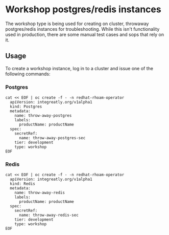 # Workshop postgres/redis instances
The workshop type is being used for creating on cluster, throwaway postgres/redis instances for troubleshooting. 
While this isn't functionality used in production, there are some manual test cases and sops that rely on it.

## Usage
To create a workshop instance, log in to a cluster and issue one of the following commands:

### Postgres
```shell
cat << EOF | oc create -f - -n redhat-rhoam-operator
  apiVersion: integreatly.org/v1alpha1
  kind: Postgres
  metadata:
    name: throw-away-postgres
    labels:
      productName: productName
  spec:
    secretRef:
      name: throw-away-postgres-sec
    tier: development
    type: workshop
EOF
```

### Redis
```shell
cat << EOF | oc create -f - -n redhat-rhoam-operator
  apiVersion: integreatly.org/v1alpha1
  kind: Redis
  metadata:
    name: throw-away-redis
    labels:
      productName: productName
  spec:
    secretRef:
      name: throw-away-redis-sec
    tier: development
    type: workshop
EOF
```